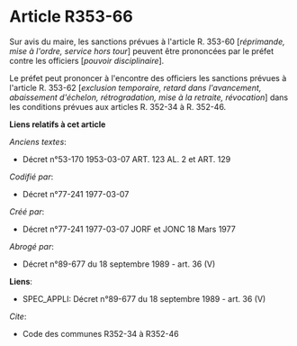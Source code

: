 # Article R353-66

Sur avis du maire, les sanctions prévues à l'article R. 353-60 [*réprimande, mise à l'ordre, service hors tour*] peuvent être
prononcées par le préfet contre les officiers [*pouvoir disciplinaire*].

Le préfet peut prononcer à l'encontre des officiers les sanctions prévues à l'article R. 353-62 [*exclusion temporaire,
retard dans l'avancement, abaissement d'échelon, rétrogradation, mise à la retraite, révocation*] dans les conditions prévues
aux articles R. 352-34 à R. 352-46.

**Liens relatifs à cet article**

_Anciens textes_:

  - Décret n°53-170 1953-03-07 ART. 123 AL. 2 et ART. 129

_Codifié par_:

  - Décret n°77-241 1977-03-07

_Créé par_:

  - Décret n°77-241 1977-03-07 JORF et JONC 18 Mars 1977

_Abrogé par_:

  - Décret n°89-677 du 18 septembre 1989 - art. 36 (V)

**Liens**:

  - SPEC_APPLI: Décret n°89-677 du 18 septembre 1989 - art. 36 (V)

_Cite_:

  - Code des communes R352-34 à R352-46
